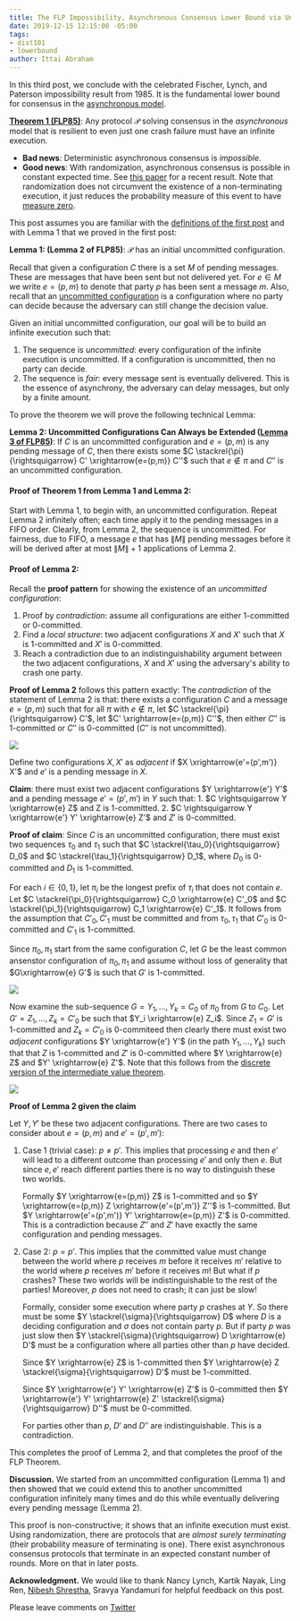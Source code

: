 ```yaml
---
title: The FLP Impossibility, Asynchronous Consensus Lower Bound via Uncommitted Configurations
date: 2019-12-15 12:15:00 -05:00
tags:
- dist101
- lowerbound
author: Ittai Abraham
---
```


In this third post, we conclude with the celebrated Fischer, Lynch, and Paterson impossibility result from 1985. It is the fundamental lower bound for consensus in the [asynchronous model](https://decentralizedthoughts.github.io/2019-06-01-2019-5-31-models/).

**[Theorem 1 (FLP85)](https://groups.csail.mit.edu/tds/papers/Lynch/jacm85.pdf)**: Any protocol $\mathcal{P}$ solving consensus in the *asynchronous* model that is resilient to even just one crash failure must have an infinite execution.


* **Bad news**: Deterministic asynchronous  consensus is *impossible*.
* **Good news**: With randomization, asynchronous consensus is possible in constant expected time. See [this paper](https://research.vmware.com/files/attachments/0/0/0/0/0/7/8/practical_aba_2_.pdf) for a recent result. Note that randomization does not circumvent the existence of a non-terminating execution, it just reduces the probability measure of this event to have [measure zero](https://en.wikipedia.org/wiki/Almost_surely).



This post assumes you are familiar with the [definitions of the first post](https://decentralizedthoughts.github.io/2019-12-15-consensus-model-for-FLP/) and with Lemma 1 that we proved in the first post:


**Lemma 1: (Lemma 2 of FLP85)**: $\mathcal{P}$ has an initial uncommitted configuration.

Recall that given a configuration $C$ there is a set $M$ of pending messages. These are messages that have been sent but not delivered yet. For $e \in M$ we write $e=(p,m)$ to denote that party $p$ has been sent a message $m$. Also, recall that an [uncommitted configuration](https://decentralizedthoughts.github.io/2019-12-15-consensus-model-for-FLP/) is a configuration where no party can decide because the adversary can still change the decision value.


Given an initial uncommitted configuration, our goal will be to build an infinite execution such that:
1. The sequence is *uncommitted*: every configuration of the infinite execution is uncommitted. If a configuration is uncommitted, then no party can decide.
2. The sequence is *fair*: every message sent is eventually delivered. This is the essence of asynchrony, the adversary can delay messages, but only by a finite amount.

To prove the theorem we will prove the following technical Lemma:

**Lemma 2: Uncommitted Configurations Can Always be Extended ([Lemma 3 of FLP85](https://groups.csail.mit.edu/tds/papers/Lynch/jacm85.pdf))**: If $C$ is an uncommitted configuration and $e=(p,m)$ is any pending message of $C$, then there exists some $C \stackrel{\pi}{\rightsquigarrow}  C' \xrightarrow{e=(p,m)} C''$ such that $e \notin \pi$ and $C''$ is an uncommitted configuration.

#### Proof of Theorem 1 from Lemma 1 and Lemma 2:

Start with Lemma 1, to begin with, an uncommitted configuration. Repeat Lemma 2 infinitely often; each time apply it to the pending messages in a FIFO order. Clearly, from Lemma 2, the sequence is uncommitted. For fairness, due to FIFO, a message $e$ that has $\|M\|$ pending messages before it will be derived after at most $\|M\|+1$ applications of Lemma 2.


#### Proof of Lemma 2:

Recall the **proof pattern** for showing the existence of an *uncommitted configuration*:
1. Proof by *contradiction*: assume all configurations are either 1-committed or 0-committed.
2. Find a *local structure*: two adjacent configurations $X$ and $X'$ such that $X$ is 1-committed and $X'$ is 0-committed.
3. Reach a contradiction due to an indistinguishability argument between the two adjacent configurations, $X$ and $X'$ using the adversary's ability to crash one party.


**Proof of Lemma 2** follows this pattern exactly:
The *contradiction* of the statement of Lemma 2 is that: there exists a configuration $C$ and a message $e=(p,m)$ such that for all $\pi$ with $e \notin \pi$, let $C \stackrel{\pi}{\rightsquigarrow} C'$, let  $C' \xrightarrow{e=(p,m)} C''$, then either $C''$ is 1-committed or $C''$ is 0-committed ($C''$ is not uncommitted).


![](https://i.imgur.com/6eb3I6t.jpg)


Define two configurations $X,X'$ as *adjacent* if $X \xrightarrow{e'=(p',m')} X'$ and $e'$ is a pending message in $X$.

**Claim**: there must exist two adjacent configurations $Y \xrightarrow{e'} Y'$ and a pending message $e'=(p',m')$ in $Y$ such that:
    1. $C \rightsquigarrow Y \xrightarrow{e} Z$ and Z is 1-committed.
    2. $C \rightsquigarrow Y \xrightarrow{e'} Y' \xrightarrow{e} Z'$ and $Z'$ is 0-committed.

**Proof of claim**: Since $C$ is an uncommitted configuration, there must exist two sequences $\tau_0$ and $\tau_1$ such that $C \stackrel{\tau_0}{\rightsquigarrow}  D_0$ and $C \stackrel{\tau_1}{\rightsquigarrow}  D_1$, where $D_0$ is 0-committed and $D_1$ is 1-committed. 

For each $i \in \{0,1\}$, let $\pi_i$ be the longest prefix of $\tau_i$ that does not contain $e$. Let  $C \stackrel{\pi_0}{\rightsquigarrow}  C_0 \xrightarrow{e} C'_0$ and $C \stackrel{\pi_1}{\rightsquigarrow}  C_1 \xrightarrow{e} C'_1$. It follows from the assumption that $C'_0,C'_1$ must be committed and from $\tau_0,\tau_1$ that $C'_0$ is 0-committed and $C'_1$ is 1-committed.

Since $\pi_0,\pi_1$ start from the same configuration $C$, let $G$ be the least common ansenstor configuration of $\pi_0,\pi_1$ and assume without loss of generality that $G\xrightarrow{e} G'$ is such that $G'$ is 1-committed. 

![](https://i.imgur.com/sZWp2VU.jpg)


Now examine the sub-sequence $G=Y_1,\dots,Y_k=C_0$ of $\pi_0$ from $G$ to $C_0$. Let $G'=Z_1,\dots,Z_k=C'_0$ be such that $Y_i \xrightarrow{e} Z_i$. Since $Z_1=G'$ is 1-committed and $Z_k=C'_0$ is 0-commiteed then clearly there must exist two *adjacent* configurations $Y \xrightarrow{e'} Y'$  (in the path $Y_1,\dots,Y_k$) such that that $Z$ is 1-committed and $Z'$ is 0-committed where $Y \xrightarrow{e} Z$ and $Y' \xrightarrow{e} Z'$. Note that this follows from the [discrete version of the intermediate value theorem](https://en.wikipedia.org/wiki/Sperner%27s_lemma#One-dimensional_case).


![](https://i.imgur.com/TLWm47j.jpg)

**Proof of Lemma 2 given the claim**

Let $Y,Y'$ be these two adjacent configurations. There are two cases to consider about $e=(p,m)$ and $e'=(p',m')$:

1. Case 1 (trivial case): $p \neq p'$. This implies that processing $e$ and then $e'$ will lead to a different outcome than processing $e'$ and only then $e$. But since $e,e'$ reach different parties there is no way to distinguish these two worlds.

    Formally $Y \xrightarrow{e=(p,m)} Z$ is 1-committed and so  $Y \xrightarrow{e=(p,m)} Z \xrightarrow{e'=(p',m')} Z''$ is  1-committed. But $Y \xrightarrow{e'=(p',m')} Y' \xrightarrow{e=(p,m)} Z'$ is 0-committed. This is a contradiction because $Z''$ and $Z'$ have exactly the same configuration and pending messages.


2. Case 2:  $p=p'$. This implies that the committed value must change between the world where $p$ receives $m$ before it receives $m'$ relative to the world where $p$ receives $m'$ before it receives $m$! But what if $p$ crashes? These two worlds will be indistinguishable to the rest of the parties! Moreover, $p$ does not need to crash; it can just be slow!

    Formally, consider some execution where party $p$ crashes at $Y$.  So there must be some $Y \stackrel{\sigma}{\rightsquigarrow} D$ where $D$ is a deciding configuration and $\sigma$ does not contain party $p$. But if party $p$ was just slow then $Y \stackrel{\sigma}{\rightsquigarrow} D \xrightarrow{e} D'$ must be a configuration where all parties other than $p$ have decided.

    Since $Y \xrightarrow{e} Z$ is 1-committed then $Y \xrightarrow{e} Z \stackrel{\sigma}{\rightsquigarrow} D'$ must be 1-committed.


    Since $Y \xrightarrow{e'} Y' \xrightarrow{e} Z'$ is 0-committed then  $Y \xrightarrow{e'} Y' \xrightarrow{e} Z' \stackrel{\sigma}{\rightsquigarrow} D''$ must be 0-committed.

    For parties other than $p$, $D'$ and $D''$ are indistinguishable. This is a contradiction.

This completes the proof of Lemma 2, and that completes the proof of the FLP Theorem.



**Discussion.**
We started from an uncommitted configuration (Lemma 1) and then showed that we could extend this to another uncommitted configuration infinitely many times and do this while eventually delivering every pending message  (Lemma 2).

This proof is non-constructive; it shows that an infinite execution must exist. Using randomization, there are protocols that are *almost surely terminating* (their probability measure of terminating is one). There exist asynchronous consensus protocols that terminate in an expected constant number of rounds. More on that in later posts.

**Acknowledgment.** We would like to thank Nancy Lynch, Kartik Nayak, Ling Ren, [Nibesh Shrestha](https://twitter.com/NibeshShrestha1), Sravya Yandamuri for helpful feedback on this post.


Please leave comments on [Twitter](https://twitter.com/ittaia/status/1206298743823355905?s=20)
